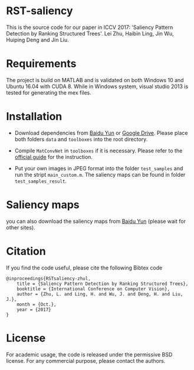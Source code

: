 # RST-saliency
This is the source code for our paper in ICCV 2017: 'Saliency Pattern Detection by Ranking Structured Trees'. Lei Zhu, Haibin Ling, Jin Wu, Huiping Deng and Jin Liu.

# Requirements
The project is build on MATLAB and is validated on both Windows 10 and Ubuntu 16.04 with CUDA 8. While in Windows system, visual studio 2013 is tested for generating the mex files.

# Installation
* Download dependencies from [Baidu Yun](http://pan.baidu.com/s/1miE8B9I/) or [Google Drive](https://drive.google.com/drive/folders/0B6qAIWXkeAeLcWprbE8xRVdOcUE?usp=sharing).
Please place both folders `data` and `toolboxes` into the root directory.

* Compile `MatConvNet` in `toolboxes` if it is necessary. Please refer to the [official guide](http://www.vlfeat.org/matconvnet/install/) for the instruction.

* Put your own images in JPEG format into the folder `test_samples` and run the stript `main_custom.m`. The saliency maps can be found in folder `test_samples_result`.

# Saliency maps
you can also download the saliency maps from [Baidu Yun](http://pan.baidu.com/s/1jHM9koA/) (please wait for other sites).

# Citation
If you find the code useful, please cite the following Bibtex code

```
@inproceedings{RSTsaliency-zhul,
	title = {Saliency Pattern Detection by Ranking Structured Trees},
	booktitle = {International Conference on Computer Vision},
	author = {Zhu, L. and Ling, H. and Wu, J. and Deng, H. and Liu, J.},
	month = {Oct.},
	year = {2017}
}
```
# License
For academic usage, the code is released under the permissive BSD license. For any commercial purpose, please contact the authors.
